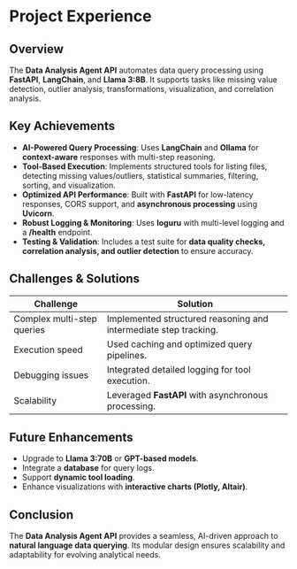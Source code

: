 # Project Experience

## Overview
The **Data Analysis Agent API** automates data query processing using **FastAPI**, **LangChain**, and **Llama 3:8B**. It supports tasks like missing value detection, outlier analysis, transformations, visualization, and correlation analysis.

## Key Achievements
- **AI-Powered Query Processing**: Uses **LangChain** and **Ollama** for **context-aware** responses with multi-step reasoning.
- **Tool-Based Execution**: Implements structured tools for listing files, detecting missing values/outliers, statistical summaries, filtering, sorting, and visualization.
- **Optimized API Performance**: Built with **FastAPI** for low-latency responses, CORS support, and **asynchronous processing** using **Uvicorn**.
- **Robust Logging & Monitoring**: Uses **loguru** with multi-level logging and a **/health** endpoint.
- **Testing & Validation**: Includes a test suite for **data quality checks, correlation analysis, and outlier detection** to ensure accuracy.

## Challenges & Solutions
| Challenge | Solution |
|-----------|----------|
| Complex multi-step queries | Implemented structured reasoning and intermediate step tracking. |
| Execution speed | Used caching and optimized query pipelines. |
| Debugging issues | Integrated detailed logging for tool execution. |
| Scalability | Leveraged **FastAPI** with asynchronous processing. |

## Future Enhancements
- Upgrade to **Llama 3:70B** or **GPT-based models**.
- Integrate a **database** for query logs.
- Support **dynamic tool loading**.
- Enhance visualizations with **interactive charts (Plotly, Altair)**.

## Conclusion
The **Data Analysis Agent API** provides a seamless, AI-driven approach to **natural language data querying**. Its modular design ensures scalability and adaptability for evolving analytical needs.

